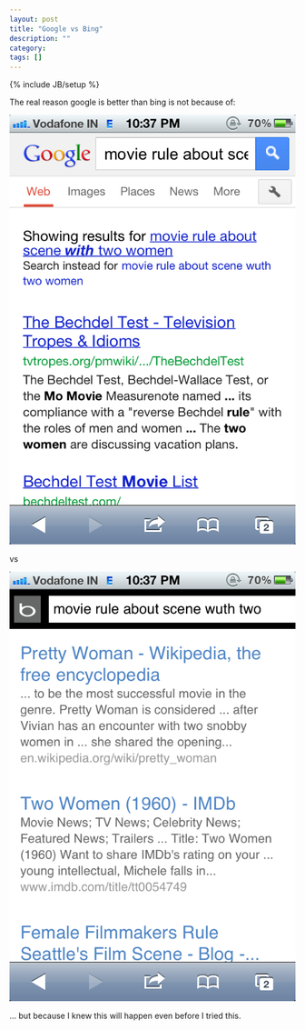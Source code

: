```yaml
---
layout: post
title: "Google vs Bing"
description: ""
category: 
tags: []
---
```

{% include JB/setup %}

The real reason google is better than bing is not because of:

![Google](/images/google.png)

vs

![Bing](/images/bing.png)

... but because I knew this will happen even before I tried this.
